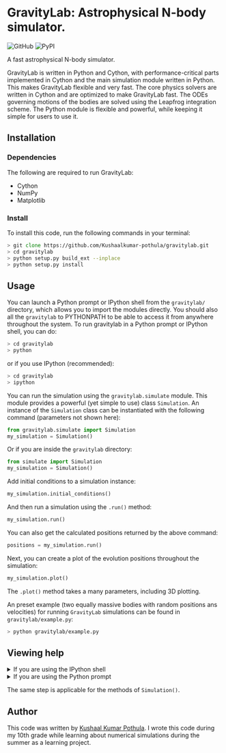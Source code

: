 # GravityLab: Astrophysical N-body simulator.
![GitHub](https://img.shields.io/github/license/Kushaalkumar-pothula/gravitylab)
![PyPI](https://img.shields.io/pypi/v/GravityLab)

A fast astrophysical N-body simulator.

GravityLab is written in Python and Cython, with performance-critical parts implemented in Cython and the main simulation module written in Python. This makes GravityLab flexible and very fast. The core physics solvers are written in Cython and are optimized to make GravityLab fast. The ODEs governing motions of the bodies are solved using the Leapfrog integration scheme. The Python module is flexible and powerful, while keeping it simple for users to use it.

## Installation

### Dependencies
The following are required to run GravityLab:
- Cython
- NumPy
- Matplotlib

### Install
To install this code, run the following commands in your terminal:
```zsh
> git clone https://github.com/Kushaalkumar-pothula/gravitylab.git
> cd gravitylab
> python setup.py build_ext --inplace
> python setup.py install
```

## Usage
You can launch a Python prompt or IPython shell from the `gravitylab/` directory, which allows you to import the modules directly. You should also all the `gravitylab` to PYTHONPATH to be able to access it from anywhere throughout the system. To run gravitylab in a Python prompt or IPython shell, you can do:
```zsh
> cd gravitylab
> python
```
or if you use IPython (recommended):
```zsh
> cd gravitylab
> ipython
```
You can run the simulation using the `gravitylab.simulate` module. This module provides a powerful (yet simple to use) class `Simulation`. An instance of the `Simulation` class can be instantiated with the following command (parameters not shown here):

```python
from gravitylab.simulate import Simulation
my_simulation = Simulation()
```

Or if you are inside the `gravitylab` directory:
```python
from simulate import Simulation
my_simulation = Simulation()
```

Add initial conditions to a simulation instance:

```python
my_simulation.initial_conditions()
```

And then run a simulation using the `.run()` method:
```python
my_simulation.run()
```
You can also get the calculated positions returned by the above command:
```python
positions = my_simulation.run()
```
Next, you can create a plot of the evolution positions throughout the simulation:
```python
my_simulation.plot()
```
The `.plot()` method takes a many parameters, including 3D plotting.

An preset example (two equally massive bodies with random positions ans velocities) for running `GravityLab` simulations can be found in `gravitylab/example.py`:
```zsh
> python gravitylab/example.py
```

## Viewing help
<details>
  <summary>If you are using the IPython shell</summary>
  
  ```python
In [2]: Simulation?
Init signature: Simulation(N, dt, t, tEnd)
Docstring:
Main simulation class for GravityLab

Attributes
----------
N    : Number of bodies
dt   : Timestep
t    : Start time
tEnd : End time

Methods
-------
initial_conditions : Initial conditions for simulation
run                : Run simulation
plot               : Plot positions
Init docstring:
Initialize a simulation

Parameters
----------
N    : Number of bodies
dt   : Timestep
t    : Start time
tEnd : End time
```
</details>

<details>
  <summary>If you are using the Python prompt</summary>
  
  ```python
  >>> help(Simulation)
  Help on class Simulation in module simulate:

class Simulation(builtins.object)
 |  Simulation(N, dt, t, tEnd)
 |
 |  Main simulation class for GravityLab
 |
 |  Attributes
 |  ----------
 |  N    : Number of bodies
 |  dt   : Timestep
 |  t    : Start time
 |  tEnd : End time
 |
 |  Methods
 |  -------
 |  initial_conditions : Initial conditions for simulation
 |  run                : Run simulation
 |  plot               : Plot positions
 |
 |  Methods defined here:
 |
 |  __init__(self, N, dt, t, tEnd)
 |      Initialize a simulation
 |
 |      Parameters
 |      ----------
 |      N    : Number of bodies
 |      dt   : Timestep
 |      t    : Start time
 |      tEnd : End time
 |
 |  animate(self)
 |      Animate
 |
 |  animate_func(self, i)
 |      Animate positions
 |
 |  init_animation(self)
 |      Initialize animation
 |
 |  initial_conditions(self, pos, vel, mass)
 |      Initial conditions for a simulation
 |
 |      Parameters
 |      ----------
 |      pos : N x 3 array of positions
 |      vel : N x 3 array of velocities
 |      mass : N x 1 array of masses
 |
 |  plot(self, three_dimensional=False, start_pos=True, color='blue', alpha=0.6)
 |      Plot positions of bodies
 |
 |      Parameters
 |      ----------
 |      three_dimensional (optional) : 3D plotting
 |      color (optional)             : Desired colour of markers
 |      alpha (optional)             : Opacity of markers
 |
 |  run(self, verbose=False)
 |      Run the simulation
 |
 |      Parameters
 |      ----------
 |      verbose (optional) : Give more verbose output
 |
 |      Returns
 |      -------
 |      pos_arr : N x 3 array of positions
 |
 |  ----------------------------------------------------------------------
  
  ```
</details>

The same step is applicable for the methods of `Simulation()`.

## Author
This code was written by [Kushaal Kumar Pothula](https://kushaalkumarpothula.wordpress.com/). I wrote this code during my 10th grade while learning about numerical simulations during the summer as a learning project.
